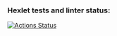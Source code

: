 ### Hexlet tests and linter status:
[![Actions Status](https://github.com/mihalewa-ev/java-project-72/actions/workflows/hexlet-check.yml/badge.svg)](https://github.com/mihalewa-ev/java-project-72/actions)